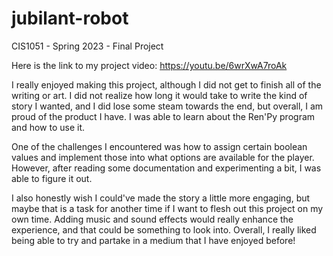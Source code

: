 # jubilant-robot
CIS1051 - Spring 2023 - Final Project

Here is the link to my project video: https://youtu.be/6wrXwA7roAk

I really enjoyed making this project, although I did not get to finish all of the writing or art. I did not realize how long it would take to write
the kind of story I wanted, and I did lose some steam towards the end, but overall, I am proud of the product I have. I was able to learn about
the Ren'Py program and how to use it.

One of the challenges I encountered was how to assign certain boolean values and implement those into what options are available for the player. However, after reading some documentation and experimenting a bit, I was able to figure it out.

I also honestly wish I could've made the story a little more engaging, but maybe that is a task for another time
if I want to flesh out this project on my own time. Adding music and sound effects would really enhance the experience, and that could be something
to look into. Overall, I really liked being able to try and partake in a medium that I have enjoyed before!
